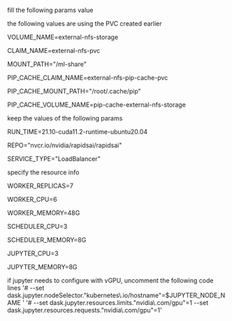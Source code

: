 fill the following params value

the following values are using the PVC created earlier

VOLUME_NAME=external-nfs-storage

CLAIM_NAME=external-nfs-pvc

MOUNT_PATH="/ml-share"

PIP_CACHE_CLAIM_NAME=external-nfs-pip-cache-pvc

PIP_CACHE_MOUNT_PATH="/root/.cache/pip"

PIP_CACHE_VOLUME_NAME=pip-cache-external-nfs-storage

keep the values of the following params

RUN_TIME=21.10-cuda11.2-runtime-ubuntu20.04

REPO="nvcr.io/nvidia/rapidsai/rapidsai"

SERVICE_TYPE="LoadBalancer"

specify the resource info 

WORKER_REPLICAS=7

WORKER_CPU=6

WORKER_MEMORY=48G

SCHEDULER_CPU=3

SCHEDULER_MEMORY=8G

JUPYTER_CPU=3

JUPYTER_MEMORY=8G

if jupyter needs to configure with vGPU, uncomment the following code lines
'#  --set dask.jupyter.nodeSelector."kubernetes\\.io/hostname"=$JUPYTER_NODE_NAME \'
'#  --set dask.jupyter.resources.limits."nvidia\\.com/gpu"=1 --set dask.jupyter.resources.requests."nvidia\\.com/gpu"=1'
